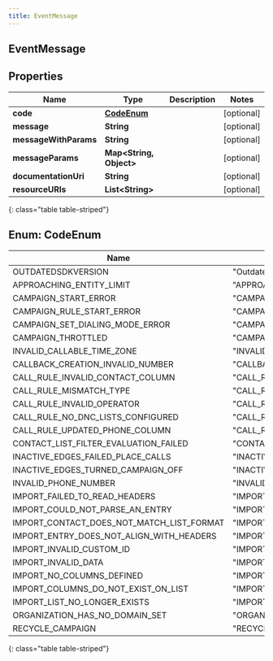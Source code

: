 ```yaml
---
title: EventMessage
---
```

## EventMessage


## Properties

| Name | Type | Description | Notes |
| ------------ | ------------- | ------------- | ------------- |
| **code** | [**CodeEnum**](#CodeEnum) |  |  [optional] |
| **message** | **String** |  |  [optional] |
| **messageWithParams** | **String** |  |  [optional] |
| **messageParams** | **Map&lt;String, Object&gt;** |  |  [optional] |
| **documentationUri** | **String** |  |  [optional] |
| **resourceURIs** | **List&lt;String&gt;** |  |  [optional] |
{: class="table table-striped"}


<a name="CodeEnum"></a>

## Enum: CodeEnum

| Name | Value |
| ---- | ----- |
| OUTDATEDSDKVERSION | &quot;OutdatedSdkVersion&quot; |
| APPROACHING_ENTITY_LIMIT | &quot;APPROACHING_ENTITY_LIMIT&quot; |
| CAMPAIGN_START_ERROR | &quot;CAMPAIGN_START_ERROR&quot; |
| CAMPAIGN_RULE_START_ERROR | &quot;CAMPAIGN_RULE_START_ERROR&quot; |
| CAMPAIGN_SET_DIALING_MODE_ERROR | &quot;CAMPAIGN_SET_DIALING_MODE_ERROR&quot; |
| CAMPAIGN_THROTTLED | &quot;CAMPAIGN_THROTTLED&quot; |
| INVALID_CALLABLE_TIME_ZONE | &quot;INVALID_CALLABLE_TIME_ZONE&quot; |
| CALLBACK_CREATION_INVALID_NUMBER | &quot;CALLBACK_CREATION_INVALID_NUMBER&quot; |
| CALL_RULE_INVALID_CONTACT_COLUMN | &quot;CALL_RULE_INVALID_CONTACT_COLUMN&quot; |
| CALL_RULE_MISMATCH_TYPE | &quot;CALL_RULE_MISMATCH_TYPE&quot; |
| CALL_RULE_INVALID_OPERATOR | &quot;CALL_RULE_INVALID_OPERATOR&quot; |
| CALL_RULE_NO_DNC_LISTS_CONFIGURED | &quot;CALL_RULE_NO_DNC_LISTS_CONFIGURED&quot; |
| CALL_RULE_UPDATED_PHONE_COLUMN | &quot;CALL_RULE_UPDATED_PHONE_COLUMN&quot; |
| CONTACT_LIST_FILTER_EVALUATION_FAILED | &quot;CONTACT_LIST_FILTER_EVALUATION_FAILED&quot; |
| INACTIVE_EDGES_FAILED_PLACE_CALLS | &quot;INACTIVE_EDGES_FAILED_PLACE_CALLS&quot; |
| INACTIVE_EDGES_TURNED_CAMPAIGN_OFF | &quot;INACTIVE_EDGES_TURNED_CAMPAIGN_OFF&quot; |
| INVALID_PHONE_NUMBER | &quot;INVALID_PHONE_NUMBER&quot; |
| IMPORT_FAILED_TO_READ_HEADERS | &quot;IMPORT_FAILED_TO_READ_HEADERS&quot; |
| IMPORT_COULD_NOT_PARSE_AN_ENTRY | &quot;IMPORT_COULD_NOT_PARSE_AN_ENTRY&quot; |
| IMPORT_CONTACT_DOES_NOT_MATCH_LIST_FORMAT | &quot;IMPORT_CONTACT_DOES_NOT_MATCH_LIST_FORMAT&quot; |
| IMPORT_ENTRY_DOES_NOT_ALIGN_WITH_HEADERS | &quot;IMPORT_ENTRY_DOES_NOT_ALIGN_WITH_HEADERS&quot; |
| IMPORT_INVALID_CUSTOM_ID | &quot;IMPORT_INVALID_CUSTOM_ID&quot; |
| IMPORT_INVALID_DATA | &quot;IMPORT_INVALID_DATA&quot; |
| IMPORT_NO_COLUMNS_DEFINED | &quot;IMPORT_NO_COLUMNS_DEFINED&quot; |
| IMPORT_COLUMNS_DO_NOT_EXIST_ON_LIST | &quot;IMPORT_COLUMNS_DO_NOT_EXIST_ON_LIST&quot; |
| IMPORT_LIST_NO_LONGER_EXISTS | &quot;IMPORT_LIST_NO_LONGER_EXISTS&quot; |
| ORGANIZATION_HAS_NO_DOMAIN_SET | &quot;ORGANIZATION_HAS_NO_DOMAIN_SET&quot; |
| RECYCLE_CAMPAIGN | &quot;RECYCLE_CAMPAIGN&quot; |
{: class="table table-striped"}


